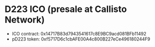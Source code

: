 # D223 ICO (presale at Callisto Network)

- ICO contract: 0x14717B83d7943541617c8E9BC9acd081BFb11492
- pD223 token: 0xf5717D6c1cbAFE00A4c800B227eCe496180244F9
